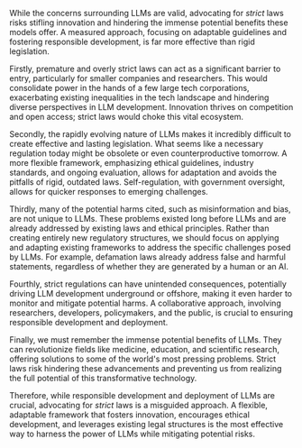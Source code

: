 While the concerns surrounding LLMs are valid, advocating for *strict* laws risks stifling innovation and hindering the immense potential benefits these models offer. A measured approach, focusing on adaptable guidelines and fostering responsible development, is far more effective than rigid legislation.

Firstly, premature and overly strict laws can act as a significant barrier to entry, particularly for smaller companies and researchers. This would consolidate power in the hands of a few large tech corporations, exacerbating existing inequalities in the tech landscape and hindering diverse perspectives in LLM development. Innovation thrives on competition and open access; strict laws would choke this vital ecosystem.

Secondly, the rapidly evolving nature of LLMs makes it incredibly difficult to create effective and lasting legislation. What seems like a necessary regulation today might be obsolete or even counterproductive tomorrow. A more flexible framework, emphasizing ethical guidelines, industry standards, and ongoing evaluation, allows for adaptation and avoids the pitfalls of rigid, outdated laws. Self-regulation, with government oversight, allows for quicker responses to emerging challenges.

Thirdly, many of the potential harms cited, such as misinformation and bias, are not unique to LLMs. These problems existed long before LLMs and are already addressed by existing laws and ethical principles. Rather than creating entirely new regulatory structures, we should focus on applying and adapting existing frameworks to address the specific challenges posed by LLMs. For example, defamation laws already address false and harmful statements, regardless of whether they are generated by a human or an AI.

Fourthly, strict regulations can have unintended consequences, potentially driving LLM development underground or offshore, making it even harder to monitor and mitigate potential harms. A collaborative approach, involving researchers, developers, policymakers, and the public, is crucial to ensuring responsible development and deployment.

Finally, we must remember the immense potential benefits of LLMs. They can revolutionize fields like medicine, education, and scientific research, offering solutions to some of the world's most pressing problems. Strict laws risk hindering these advancements and preventing us from realizing the full potential of this transformative technology.

Therefore, while responsible development and deployment of LLMs are crucial, advocating for *strict* laws is a misguided approach. A flexible, adaptable framework that fosters innovation, encourages ethical development, and leverages existing legal structures is the most effective way to harness the power of LLMs while mitigating potential risks.
